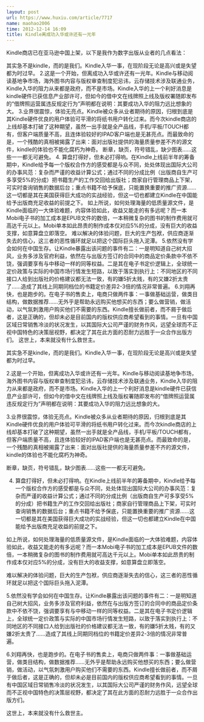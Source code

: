 ```yaml
---
layout: post
url: https://www.huxiu.com/article/7717
name: maohao2006
time: 2012-12-14 16:09
title: Kindle离成功入华或许还有一光年
---
```

Kindle商店已在亚马逊中国上架，以下是我作为数字出版从业者的几点看法：

其实急不是kindle，而的是我们。Kindle入华一事，在现阶段无论是高兴或是失望都为时过早。 2.这是一个开始，但离成功入华或许还有一光年。Kindle与移动阅读基地争市场，海外图书内容与版权审查制度犯忌讳，云存储技术涉及联通业务，Kindle入华的阻力从来都是政府，而不是市场。Kindle入华的上一个利好消息是kindle硬件已获信息产业部许可，但如今的借中文在线牌照上线及版权署随即发布的“借牌照运营属违反规定行为”声明都在说明：其要成功入华的阻力远比想象的大。 3.业界很震惊，体验无亮点。Kindle被众多从业者期待的原因，归根到底是其Kindle硬件优良的用户体验可平滑的将纸书用户转化过来。而今次kindle商店的上线却基本打破了这种期望，虽然一出手就是全产品线，手机/平板/TOUCH都有，但客户端质量不高，且连体验较好的IPAD客户端也是无甚亮点。而最致命的是，一个残酷的真相被揭露了出来：面对出版社提供的海量质量参差不齐的源文件，kindle的体验也不能化腐朽为神奇。 断章，缺页，符号错乱，缺少图表……这些一一都无可避免。 4. 算盘打得好，但未必打得响。在Kindle上线前半年的筹备期中，Kindle给予每一个版权合作方的感受都是与众不同，处处体现出国际大公司的办事风范：复杂而严谨的收益计算公式；通过不同的分成比例（出版商自生产可多享受5%的分成）把书籍生产的工作交回给出版社；商家自行管理商品上下架，可实时查询销售的数据后台；重点书籍不给予保底，只能置换重要的推广资源……这一切都是其在美国获得巨大成功的实战经验，但这一切也都建立Kindle在中国能给予出版商充足收益的前提之下。 如上所说，如何处理海量的低质量源文件，是Kindle面临的一大体验难题，内容体验如此，收益又能走的有多远呢？而一本Mobi电子书的加工成本是EPUB文件的数倍，一本稍微复杂的图书的制作费用就可高达千元以上。Mobi单本如此昂贵的制作成本仅对应5%的分成，没有巨大的收益支撑，如意算盘立即落空。 难以解决的体验问题，巨大的生产包袱，供应商逐渐失去的信心，这三者的恶性循环就足以把这个国际巨头拖入泥潭。 5.依然没有学会如何在中国生存。让Kindle暴露出该问题的事件有二：一是明知道自己树大招风，业务多涉及官府利益，依然在与出版方签订的合同中的商品定价条款中不依不饶，强调要享有与中移动一样的同等权益。二是其在电子书定价逻辑上，全球统一定价政策与实际的中国市场行情发生短路，以致于落实到执行上：不同地区的不同接口人给到出版社的价格建议都无法一致，有的嫌5折太贱，有的又嫌2折太贵了……造成了其线上同期同档位的书籍定价差异2-3倍的情况非常普遍。 6.刘翔再快，也是跑步的。在电子书的售卖上，电商只做两件事：一事做基础运营，做类目结构，做数据推荐……无外乎是帮助永远购买他想买的东西；要么做营销，做活动，以气氛刺激用户购买他们不需要的东西。Kindle擅长做前者，而不屑于做后者，这是正确的，但却未必是目前国内的版权供应商希望看到的事情。一旦有中国区域日常销售冷淡的状况发生，以其国际大公司严谨的财务作风，远望全球而不正视中国特色的决策层视野，都决定了其在此方面的忍耐力远胜于一众合作出版方们。 这世上，本来就没有什么救世主。

其实急不是kindle，而的是我们。Kindle入华一事，在现阶段无论是高兴或是失望都为时过早。

2.这是一个开始，但离成功入华或许还有一光年。Kindle与移动阅读基地争市场，海外图书内容与版权审查制度犯忌讳，云存储技术涉及联通业务，Kindle入华的阻力从来都是政府，而不是市场。Kindle入华的上一个利好消息是kindle硬件已获信息产业部许可，但如今的借中文在线牌照上线及版权署随即发布的“借牌照运营属违反规定行为”声明都在说明：其要成功入华的阻力远比想象的大。

3.业界很震惊，体验无亮点。Kindle被众多从业者期待的原因，归根到底是其Kindle硬件优良的用户体验可平滑的将纸书用户转化过来。而今次kindle商店的上线却基本打破了这种期望，虽然一出手就是全产品线，手机/平板/TOUCH都有，但客户端质量不高，且连体验较好的IPAD客户端也是无甚亮点。而最致命的是，一个残酷的真相被揭露了出来：面对出版社提供的海量质量参差不齐的源文件，kindle的体验也不能化腐朽为神奇。

断章，缺页，符号错乱，缺少图表……这些一一都无可避免。

4. 算盘打得好，但未必打得响。在Kindle上线前半年的筹备期中，Kindle给予每一个版权合作方的感受都是与众不同，处处体现出国际大公司的办事风范：复杂而严谨的收益计算公式；通过不同的分成比例（出版商自生产可多享受5%的分成）把书籍生产的工作交回给出版社；商家自行管理商品上下架，可实时查询销售的数据后台；重点书籍不给予保底，只能置换重要的推广资源……这一切都是其在美国获得巨大成功的实战经验，但这一切也都建立Kindle在中国能给予出版商充足收益的前提之下。

如上所说，如何处理海量的低质量源文件，是Kindle面临的一大体验难题，内容体验如此，收益又能走的有多远呢？而一本Mobi电子书的加工成本是EPUB文件的数倍，一本稍微复杂的图书的制作费用就可高达千元以上。Mobi单本如此昂贵的制作成本仅对应5%的分成，没有巨大的收益支撑，如意算盘立即落空。

难以解决的体验问题，巨大的生产包袱，供应商逐渐失去的信心，这三者的恶性循环就足以把这个国际巨头拖入泥潭。

5.依然没有学会如何在中国生存。让Kindle暴露出该问题的事件有二：一是明知道自己树大招风，业务多涉及官府利益，依然在与出版方签订的合同中的商品定价条款中不依不饶，强调要享有与中移动一样的同等权益。二是其在电子书定价逻辑上，全球统一定价政策与实际的中国市场行情发生短路，以致于落实到执行上：不同地区的不同接口人给到出版社的价格建议都无法一致，有的嫌5折太贱，有的又嫌2折太贵了……造成了其线上同期同档位的书籍定价差异2-3倍的情况非常普遍。

6.刘翔再快，也是跑步的。在电子书的售卖上，电商只做两件事：一事做基础运营，做类目结构，做数据推荐……无外乎是帮助永远购买他想买的东西；要么做营销，做活动，以气氛刺激用户购买他们不需要的东西。Kindle擅长做前者，而不屑于做后者，这是正确的，但却未必是目前国内的版权供应商希望看到的事情。一旦有中国区域日常销售冷淡的状况发生，以其国际大公司严谨的财务作风，远望全球而不正视中国特色的决策层视野，都决定了其在此方面的忍耐力远胜于一众合作出版方们。

这世上，本来就没有什么救世主。

